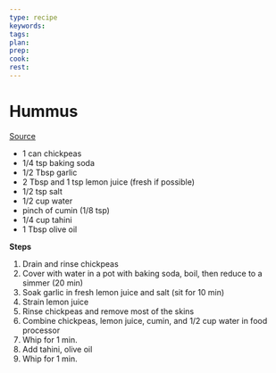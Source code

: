 ```yaml
---
type: recipe
keywords:
tags:
plan:
prep:
cook:
rest:
---
```


# Hummus

[Source](https://www.youtube.com/watch?v=ycmanXPT_GY)

- 1 can chickpeas
- 1/4 tsp baking soda
- 1/2 Tbsp garlic
- 2 Tbsp and 1 tsp lemon juice (fresh if possible)
- 1/2 tsp salt
- 1/2 cup water
- pinch of cumin (1/8 tsp)
- 1/4 cup tahini
- 1 Tbsp olive oil

**Steps**

1. Drain and rinse chickpeas
2. Cover with water in a pot with baking soda, boil, then reduce to a simmer (20 min)
3. Soak garlic in fresh lemon juice and salt (sit for 10 min)
4. Strain lemon juice
5. Rinse chickpeas and remove most of the skins
6. Combine chickpeas, lemon juice, cumin, and 1/2 cup water in food processor
7. Whip for 1 min.
8. Add tahini, olive oil
9. Whip for 1 min.
